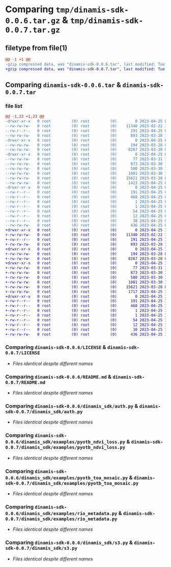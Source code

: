 # Comparing `tmp/dinamis-sdk-0.0.6.tar.gz` & `tmp/dinamis-sdk-0.0.7.tar.gz`

## filetype from file(1)

```diff
@@ -1 +1 @@
-gzip compressed data, was "dinamis-sdk-0.0.6.tar", last modified: Tue Apr 25 08:14:17 2023, max compression
+gzip compressed data, was "dinamis-sdk-0.0.7.tar", last modified: Tue Apr 25 17:30:45 2023, max compression
```

## Comparing `dinamis-sdk-0.0.6.tar` & `dinamis-sdk-0.0.7.tar`

### file list

```diff
@@ -1,23 +1,23 @@
-drwxr-xr-x   0 root         (0) root         (0)        0 2023-04-25 08:14:17.614159 dinamis-sdk-0.0.6/
--rw-rw-rw-   0 root         (0) root         (0)    11340 2023-02-22 11:50:47.000000 dinamis-sdk-0.0.6/LICENSE
--rw-r--r--   0 root         (0) root         (0)      191 2023-04-25 08:14:17.614159 dinamis-sdk-0.0.6/PKG-INFO
--rw-rw-rw-   0 root         (0) root         (0)      893 2023-03-28 12:19:28.000000 dinamis-sdk-0.0.6/README.md
-drwxr-xr-x   0 root         (0) root         (0)        0 2023-04-25 08:14:17.610159 dinamis-sdk-0.0.6/dinamis_sdk/
--rw-rw-rw-   0 root         (0) root         (0)      194 2023-03-28 09:22:01.000000 dinamis-sdk-0.0.6/dinamis_sdk/__init__.py
--rw-rw-rw-   0 root         (0) root         (0)     8267 2023-03-28 09:22:01.000000 dinamis-sdk-0.0.6/dinamis_sdk/auth.py
-drwxr-xr-x   0 root         (0) root         (0)        0 2023-04-25 08:14:17.614159 dinamis-sdk-0.0.6/dinamis_sdk/examples/
--rw-rw-rw-   0 root         (0) root         (0)       77 2023-03-31 13:55:36.000000 dinamis-sdk-0.0.6/dinamis_sdk/examples/__init__.py
--rw-rw-rw-   0 root         (0) root         (0)      873 2023-03-30 18:09:54.000000 dinamis-sdk-0.0.6/dinamis_sdk/examples/pyotb_ndvi_loss.py
--rw-rw-rw-   0 root         (0) root         (0)      580 2023-03-30 18:09:54.000000 dinamis-sdk-0.0.6/dinamis_sdk/examples/pyotb_toa_mosaic.py
--rw-rw-rw-   0 root         (0) root         (0)     1081 2023-03-30 14:16:11.000000 dinamis-sdk-0.0.6/dinamis_sdk/examples/rio_metadata.py
--rw-rw-rw-   0 root         (0) root         (0)    15621 2023-03-28 09:22:01.000000 dinamis-sdk-0.0.6/dinamis_sdk/s3.py
--rw-rw-rw-   0 root         (0) root         (0)     1423 2023-04-25 07:42:12.000000 dinamis-sdk-0.0.6/dinamis_sdk/utils.py
-drwxr-xr-x   0 root         (0) root         (0)        0 2023-04-25 08:14:17.614159 dinamis-sdk-0.0.6/dinamis_sdk.egg-info/
--rw-r--r--   0 root         (0) root         (0)      191 2023-04-25 08:14:17.000000 dinamis-sdk-0.0.6/dinamis_sdk.egg-info/PKG-INFO
--rw-r--r--   0 root         (0) root         (0)      468 2023-04-25 08:14:17.000000 dinamis-sdk-0.0.6/dinamis_sdk.egg-info/SOURCES.txt
--rw-r--r--   0 root         (0) root         (0)        1 2023-04-25 08:14:17.000000 dinamis-sdk-0.0.6/dinamis_sdk.egg-info/dependency_links.txt
--rw-r--r--   0 root         (0) root         (0)        1 2023-04-25 08:14:17.000000 dinamis-sdk-0.0.6/dinamis_sdk.egg-info/not-zip-safe
--rw-r--r--   0 root         (0) root         (0)       54 2023-04-25 08:14:17.000000 dinamis-sdk-0.0.6/dinamis_sdk.egg-info/requires.txt
--rw-r--r--   0 root         (0) root         (0)       12 2023-04-25 08:14:17.000000 dinamis-sdk-0.0.6/dinamis_sdk.egg-info/top_level.txt
--rw-r--r--   0 root         (0) root         (0)       38 2023-04-25 08:14:17.614159 dinamis-sdk-0.0.6/setup.cfg
--rw-rw-rw-   0 root         (0) root         (0)      436 2023-04-25 08:12:23.000000 dinamis-sdk-0.0.6/setup.py
+drwxr-xr-x   0 root         (0) root         (0)        0 2023-04-25 17:30:45.884950 dinamis-sdk-0.0.7/
+-rw-rw-rw-   0 root         (0) root         (0)    11340 2023-02-22 11:50:47.000000 dinamis-sdk-0.0.7/LICENSE
+-rw-r--r--   0 root         (0) root         (0)      191 2023-04-25 17:30:45.884950 dinamis-sdk-0.0.7/PKG-INFO
+-rw-rw-rw-   0 root         (0) root         (0)      893 2023-03-28 12:19:28.000000 dinamis-sdk-0.0.7/README.md
+drwxr-xr-x   0 root         (0) root         (0)        0 2023-04-25 17:30:45.880950 dinamis-sdk-0.0.7/dinamis_sdk/
+-rw-rw-rw-   0 root         (0) root         (0)      194 2023-03-28 09:22:01.000000 dinamis-sdk-0.0.7/dinamis_sdk/__init__.py
+-rw-rw-rw-   0 root         (0) root         (0)     8267 2023-03-28 09:22:01.000000 dinamis-sdk-0.0.7/dinamis_sdk/auth.py
+drwxr-xr-x   0 root         (0) root         (0)        0 2023-04-25 17:30:45.884950 dinamis-sdk-0.0.7/dinamis_sdk/examples/
+-rw-rw-rw-   0 root         (0) root         (0)       77 2023-03-31 13:55:36.000000 dinamis-sdk-0.0.7/dinamis_sdk/examples/__init__.py
+-rw-rw-rw-   0 root         (0) root         (0)      873 2023-03-30 18:09:54.000000 dinamis-sdk-0.0.7/dinamis_sdk/examples/pyotb_ndvi_loss.py
+-rw-rw-rw-   0 root         (0) root         (0)      580 2023-03-30 18:09:54.000000 dinamis-sdk-0.0.7/dinamis_sdk/examples/pyotb_toa_mosaic.py
+-rw-rw-rw-   0 root         (0) root         (0)     1081 2023-03-30 14:16:11.000000 dinamis-sdk-0.0.7/dinamis_sdk/examples/rio_metadata.py
+-rw-rw-rw-   0 root         (0) root         (0)    15621 2023-03-28 09:22:01.000000 dinamis-sdk-0.0.7/dinamis_sdk/s3.py
+-rw-rw-rw-   0 root         (0) root         (0)     1717 2023-04-25 17:28:43.000000 dinamis-sdk-0.0.7/dinamis_sdk/utils.py
+drwxr-xr-x   0 root         (0) root         (0)        0 2023-04-25 17:30:45.884950 dinamis-sdk-0.0.7/dinamis_sdk.egg-info/
+-rw-r--r--   0 root         (0) root         (0)      191 2023-04-25 17:30:45.000000 dinamis-sdk-0.0.7/dinamis_sdk.egg-info/PKG-INFO
+-rw-r--r--   0 root         (0) root         (0)      468 2023-04-25 17:30:45.000000 dinamis-sdk-0.0.7/dinamis_sdk.egg-info/SOURCES.txt
+-rw-r--r--   0 root         (0) root         (0)        1 2023-04-25 17:30:45.000000 dinamis-sdk-0.0.7/dinamis_sdk.egg-info/dependency_links.txt
+-rw-r--r--   0 root         (0) root         (0)        1 2023-04-25 17:30:45.000000 dinamis-sdk-0.0.7/dinamis_sdk.egg-info/not-zip-safe
+-rw-r--r--   0 root         (0) root         (0)       54 2023-04-25 17:30:45.000000 dinamis-sdk-0.0.7/dinamis_sdk.egg-info/requires.txt
+-rw-r--r--   0 root         (0) root         (0)       12 2023-04-25 17:30:45.000000 dinamis-sdk-0.0.7/dinamis_sdk.egg-info/top_level.txt
+-rw-r--r--   0 root         (0) root         (0)       38 2023-04-25 17:30:45.884950 dinamis-sdk-0.0.7/setup.cfg
+-rw-rw-rw-   0 root         (0) root         (0)      436 2023-04-25 17:28:43.000000 dinamis-sdk-0.0.7/setup.py
```

### Comparing `dinamis-sdk-0.0.6/LICENSE` & `dinamis-sdk-0.0.7/LICENSE`

 * *Files identical despite different names*

### Comparing `dinamis-sdk-0.0.6/README.md` & `dinamis-sdk-0.0.7/README.md`

 * *Files identical despite different names*

### Comparing `dinamis-sdk-0.0.6/dinamis_sdk/auth.py` & `dinamis-sdk-0.0.7/dinamis_sdk/auth.py`

 * *Files identical despite different names*

### Comparing `dinamis-sdk-0.0.6/dinamis_sdk/examples/pyotb_ndvi_loss.py` & `dinamis-sdk-0.0.7/dinamis_sdk/examples/pyotb_ndvi_loss.py`

 * *Files identical despite different names*

### Comparing `dinamis-sdk-0.0.6/dinamis_sdk/examples/pyotb_toa_mosaic.py` & `dinamis-sdk-0.0.7/dinamis_sdk/examples/pyotb_toa_mosaic.py`

 * *Files identical despite different names*

### Comparing `dinamis-sdk-0.0.6/dinamis_sdk/examples/rio_metadata.py` & `dinamis-sdk-0.0.7/dinamis_sdk/examples/rio_metadata.py`

 * *Files identical despite different names*

### Comparing `dinamis-sdk-0.0.6/dinamis_sdk/s3.py` & `dinamis-sdk-0.0.7/dinamis_sdk/s3.py`

 * *Files identical despite different names*


